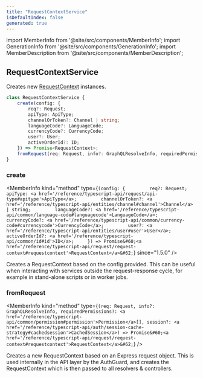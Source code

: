 ```yaml
---
title: "RequestContextService"
isDefaultIndex: false
generated: true
---
```

<!-- This file was generated from the Vendure source. Do not modify. Instead, re-run the "docs:build" script -->
import MemberInfo from '@site/src/components/MemberInfo';
import GenerationInfo from '@site/src/components/GenerationInfo';
import MemberDescription from '@site/src/components/MemberDescription';


## RequestContextService

<GenerationInfo sourceFile="packages/core/src/service/helpers/request-context/request-context.service.ts" sourceLine="25" packageName="@bb-vendure/core" />

Creates new <a href='/reference/typescript-api/request/request-context#requestcontext'>RequestContext</a> instances.

```ts title="Signature"
class RequestContextService {
    create(config: {
        req?: Request;
        apiType: ApiType;
        channelOrToken?: Channel | string;
        languageCode?: LanguageCode;
        currencyCode?: CurrencyCode;
        user?: User;
        activeOrderId?: ID;
    }) => Promise<RequestContext>;
    fromRequest(req: Request, info?: GraphQLResolveInfo, requiredPermissions?: Permission[], session?: CachedSession) => Promise<RequestContext>;
}
```

<div className="members-wrapper">

### create

<MemberInfo kind="method" type={`(config: {         req?: Request;         apiType: <a href='/reference/typescript-api/request/api-type#apitype'>ApiType</a>;         channelOrToken?: <a href='/reference/typescript-api/entities/channel#channel'>Channel</a> | string;         languageCode?: <a href='/reference/typescript-api/common/language-code#languagecode'>LanguageCode</a>;         currencyCode?: <a href='/reference/typescript-api/common/currency-code#currencycode'>CurrencyCode</a>;         user?: <a href='/reference/typescript-api/entities/user#user'>User</a>;         activeOrderId?: <a href='/reference/typescript-api/common/id#id'>ID</a>;     }) => Promise&#60;<a href='/reference/typescript-api/request/request-context#requestcontext'>RequestContext</a>&#62;`}  since="1.5.0"  />

Creates a RequestContext based on the config provided. This can be useful when interacting
with services outside the request-response cycle, for example in stand-alone scripts or in
worker jobs.
### fromRequest

<MemberInfo kind="method" type={`(req: Request, info?: GraphQLResolveInfo, requiredPermissions?: <a href='/reference/typescript-api/common/permission#permission'>Permission</a>[], session?: <a href='/reference/typescript-api/auth/session-cache-strategy#cachedsession'>CachedSession</a>) => Promise&#60;<a href='/reference/typescript-api/request/request-context#requestcontext'>RequestContext</a>&#62;`}   />

Creates a new RequestContext based on an Express request object. This is used internally
in the API layer by the AuthGuard, and creates the RequestContext which is then passed
to all resolvers & controllers.


</div>
